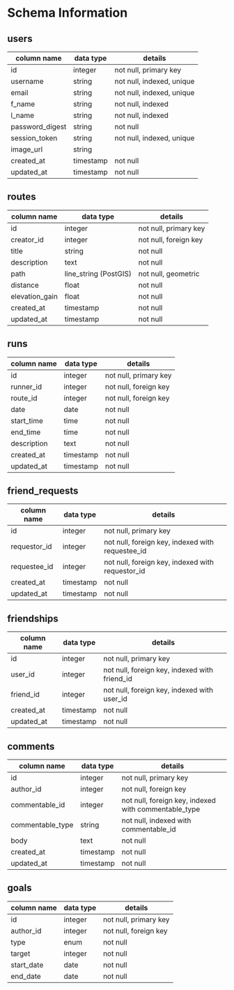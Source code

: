 # Schema Information

## users

| column name  | data type | details |
| ------------- | ------------- | ------------- |
| id  | integer  |  not null, primary key |
| username  | string  | not null, indexed, unique |
| email  | string  | not null, indexed, unique |
| f_name  | string  | not null, indexed |
| l_name  | string  | not null, indexed |
| password_digest  | string  | not null |
| session_token  | string  | not null, indexed, unique |
| image_url  | string  |  |
| created_at  | timestamp  | not null |
| updated_at  | timestamp  | not null |


## routes

| column name  | data type | details |
| ------------- | ------------- | ------------- |
| id  | integer  |  not null, primary key |
| creator_id  | integer  |  not null, foreign key |
| title  | string  |  not null |
| description | text  |  not null |
| path | line_string (PostGIS) |  not null, geometric |
| distance | float  |  not null |
| elevation_gain | float  |  not null |
| created_at  | timestamp  | not null |
| updated_at  | timestamp  | not null |


## runs

| column name  | data type | details |
| ------------- | ------------- | ------------- |
| id  | integer  |  not null, primary key |
| runner_id  | integer  |  not null, foreign key |
| route_id  | integer  |  not null, foreign key |
| date  | date  |  not null |
| start_time  | time  |  not null |
| end_time  | time  |  not null |
| description | text  |  not null |
| created_at  | timestamp  | not null |
| updated_at  | timestamp  | not null |


## friend_requests

| column name  | data type | details |
| ------------- | ------------- | ------------- |
| id  | integer  |  not null, primary key |
| requestor_id  | integer  |  not null, foreign key, indexed with requestee_id |
| requestee_id  | integer  |  not null, foreign key, indexed with requestor_id |
| created_at  | timestamp  | not null |
| updated_at  | timestamp  | not null |


## friendships

| column name  | data type | details |
| ------------- | ------------- | ------------- |
| id  | integer  |  not null, primary key |
| user_id  | integer  |  not null, foreign key, indexed with friend_id |
| friend_id  | integer  |  not null, foreign key, indexed with user_id |
| created_at  | timestamp  | not null |
| updated_at  | timestamp  | not null |


## comments

| column name  | data type | details |
| ------------- | ------------- | ------------- |
| id  | integer  |  not null, primary key |
| author_id  | integer  |  not null, foreign key |
| commentable_id | integer  |  not null, foreign key, indexed with commentable_type |
| commentable_type | string  |  not null, indexed with commentable_id |
| body | text  |  not null |
| created_at  | timestamp  | not null |
| updated_at  | timestamp  | not null |


## goals

| column name  | data type | details |
| ------------- | ------------- | ------------- |
| id  | integer  |  not null, primary key |
| author_id  | integer  |  not null, foreign key |
| type  | enum  |  not null |
| target  | integer  |  not null |
| start_date  | date  |  not null |
| end_date  | date  |  not null |
